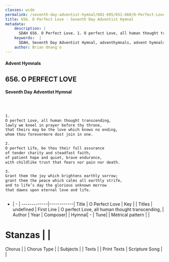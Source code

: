 ```yaml
---
classes: wide
permalink: /seventh-day-adventist-hymnal/601-695/651-660/O-Perfect-Love/
title: 656. O Perfect Love - Seventh Day Adventist Hymnal
metadata:
    description: |
      SDAH 656. O Perfect Love. 1. O perfect Love, all human thought transcending, lowly we kneel in prayer before thy throne, that theirs may be the love which knows no ending, whom thou forevermore dost join in one.
    keywords:  |
      SDAH, Seventh Day Adventist Hymnal, adventhymnals, advent hymnals, O Perfect Love, O perfect Love, all human thought transcending, 
    author: Brian Onang'o
---
```


#### Advent Hymnals
## 656. O PERFECT LOVE
#### Seventh Day Adventist Hymnal

```txt



1.
O perfect Love, all human thought transcending,
lowly we kneel in prayer before thy throne,
that theirs may be the love which knows no ending,
whom thou forevermore dost join in one.

2.
O perfect Life, be thou their full assurance
of tender charity and steadfast faith,
of patient hope and quiet, brave endurance,
with childlike trust that fears nor pain nor death.

3.
Grant them the joy which brightens earthly sorrow;
grant them the peace which calms all earthly strife,
and to life’s day the glorious unknown morrow
that dawns upon eternal love and life.



```

- |   -  |
-------------|------------|
Title | O Perfect Love |
Key |  |
Titles | undefined |
First Line | O perfect Love, all human thought transcending, |
Author | 
Year | 
Composer|  |
Hymnal|  - |
Tune|  |
Metrical pattern | |
# Stanzas |  |
Chorus |  |
Chorus Type |  |
Subjects |  |
Texts |  |
Print Texts | 
Scripture Song |  |
  
